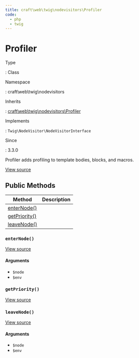 ```yaml
---
title: craft\web\twig\nodevisitors\Profiler
code:
  - php
  - twig
---
```


# Profiler

Type

:   Class

Namespace

:   craft\web\twig\nodevisitors

Inherits

:   [craft\web\twig\nodevisitors\Profiler](craft-web-twig-nodevisitors-profiler.md)

Implements

:   `Twig\NodeVisitor\NodeVisitorInterface`

Since

:   3.3.0



Profiler adds profiling to template bodies, blocks, and macros.





[View source](https://github.com/craftcms/cms/blob/master/src/web/twig/nodevisitors/Profiler.php)






## Public Methods

| Method                                                                      | Description
| --------------------------------------------------------------------------- | -----------
| [enterNode()](craft-web-twig-nodevisitors-profiler.md#method-enternode)     |
| [getPriority()](craft-web-twig-nodevisitors-profiler.md#method-getpriority) |
| [leaveNode()](craft-web-twig-nodevisitors-profiler.md#method-leavenode)     |

### `enterNode()`










[View source](https://github.com/craftcms/cms/blob/master/src/web/twig/nodevisitors/Profiler.php#L31-L34)


#### Arguments

- `$node`
- `$env`




### `getPriority()`










[View source](https://github.com/craftcms/cms/blob/master/src/web/twig/nodevisitors/Profiler.php#L73-L76)






### `leaveNode()`










[View source](https://github.com/craftcms/cms/blob/master/src/web/twig/nodevisitors/Profiler.php#L39-L68)


#### Arguments

- `$node`
- `$env`












